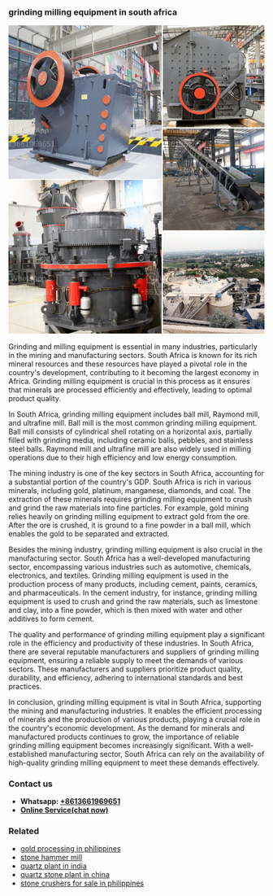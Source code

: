 <h3>grinding milling equipment in south africa</h3><img src='1702953275.jpg' alt=''><p>Grinding and milling equipment is essential in many industries, particularly in the mining and manufacturing sectors. South Africa is known for its rich mineral resources and these resources have played a pivotal role in the country's development, contributing to it becoming the largest economy in Africa. Grinding milling equipment is crucial in this process as it ensures that minerals are processed efficiently and effectively, leading to optimal product quality.</p><p>In South Africa, grinding milling equipment includes ball mill, Raymond mill, and ultrafine mill. Ball mill is the most common grinding milling equipment. Ball mill consists of cylindrical shell rotating on a horizontal axis, partially filled with grinding media, including ceramic balls, pebbles, and stainless steel balls. Raymond mill and ultrafine mill are also widely used in milling operations due to their high efficiency and low energy consumption.</p><p>The mining industry is one of the key sectors in South Africa, accounting for a substantial portion of the country's GDP. South Africa is rich in various minerals, including gold, platinum, manganese, diamonds, and coal. The extraction of these minerals requires grinding milling equipment to crush and grind the raw materials into fine particles. For example, gold mining relies heavily on grinding milling equipment to extract gold from the ore. After the ore is crushed, it is ground to a fine powder in a ball mill, which enables the gold to be separated and extracted.</p><p>Besides the mining industry, grinding milling equipment is also crucial in the manufacturing sector. South Africa has a well-developed manufacturing sector, encompassing various industries such as automotive, chemicals, electronics, and textiles. Grinding milling equipment is used in the production process of many products, including cement, paints, ceramics, and pharmaceuticals. In the cement industry, for instance, grinding milling equipment is used to crush and grind the raw materials, such as limestone and clay, into a fine powder, which is then mixed with water and other additives to form cement.</p><p>The quality and performance of grinding milling equipment play a significant role in the efficiency and productivity of these industries. In South Africa, there are several reputable manufacturers and suppliers of grinding milling equipment, ensuring a reliable supply to meet the demands of various sectors. These manufacturers and suppliers prioritize product quality, durability, and efficiency, adhering to international standards and best practices.</p><p>In conclusion, grinding milling equipment is vital in South Africa, supporting the mining and manufacturing industries. It enables the efficient processing of minerals and the production of various products, playing a crucial role in the country's economic development. As the demand for minerals and manufactured products continues to grow, the importance of reliable grinding milling equipment becomes increasingly significant. With a well-established manufacturing sector, South Africa can rely on the availability of high-quality grinding milling equipment to meet these demands effectively.</p><h3>Contact us</h3><ul><li><strong>Whatsapp:&nbsp;<a href="https://wa.me/8613661969651">+8613661969651</a></strong></li><li><a href="https://swt.shibang-china.com/?git&amp;zhl&amp;grinding milling equipment in south africa"><strong>Online Service(chat now)</strong></a></li></ul><h3>Related</h3><ul><li><a href='gold processing in philippines.md'>gold processing in philippines</a></li><li><a href='stone hammer mill.md'>stone hammer mill</a></li><li><a href='quartz plant in india.md'>quartz plant in india</a></li><li><a href='quartz stone plant in china.md'>quartz stone plant in china</a></li><li><a href='stone crushers for sale in philippines.md'>stone crushers for sale in philippines</a></li></ul>